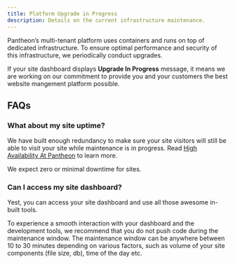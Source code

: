 ```yaml
---
title: Platform Upgrade in Progress
description: Details on the current infrastructure maintenance.
---
```

Pantheon’s multi-tenant platform uses containers and runs on top of dedicated infrastructure. To ensure optimal performance and security of this infrastructure, we periodically conduct upgrades. 

If your site dashboard displays **Upgrade In Progress** message, it means we are working on our commitment to provide you and your customers the best website mangement platform possible.

## FAQs
### What about my site uptime?

We have built enough redundancy to make sure your site visitors will still be able to visit your site while maintenance is in progress. Read [High Availability At Pantheon](https://pantheon.io/platform/high-availability) to learn more.

We expect zero or minimal downtime for sites.

### Can I access my site dashboard?

Yest, you can access your site dashboard and use all those awesome in-built tools.

To experience a smooth interaction with your dashboard and the development tools, we recommend that you do not push code during the maintenance window. The maintenance window can be anywhere between 10 to 30 minutes depending on various factors, such as volume of your site components (file size, db), time of the day etc.
